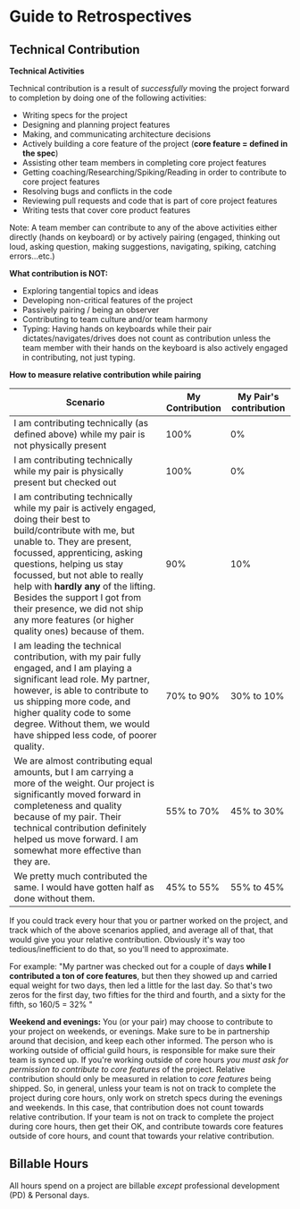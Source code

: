 # Guide to Retrospectives

## Technical Contribution


**Technical Activities**

Technical contribution is a result of *successfully* moving the project forward to completion by doing one of the following activities:

- Writing specs for the project
- Designing and planning project features
- Making, and communicating architecture decisions
- Actively building a core feature of the project (**core feature = defined in the spec**)
- Assisting other team members in completing core project features
- Getting coaching/Researching/Spiking/Reading in order to contribute to core project features
- Resolving bugs and conflicts in the code
- Reviewing pull requests and code that is part of core project features
- Writing tests that cover core product features


Note: A team member can contribute to any of the above activities either directly (hands on keyboard) or by actively pairing (engaged, thinking out loud, asking question, making suggestions, navigating, spiking, catching errors...etc.)

**What contribution is NOT:**

- Exploring tangential topics and ideas
- Developing non-critical features of the project
- Passively pairing / being an observer
- Contributing to team culture and/or team harmony
- Typing: Having hands on keyboards while their pair dictates/navigates/drives does not count as contribution unless the team member with their hands on the keyboard is also actively engaged in contributing, not just typing.

**How to measure relative contribution while pairing**

| Scenario | My Contribution | My Pair's contribution |
|-----------|-----------------|------------------------|
|I am contributing technically (as defined above) while my pair is not physically present | 100% | 0% |
|I am contributing technically while my pair is physically present but checked out | 100% | 0% |
|I am contributing technically while my pair is actively engaged, doing their best to build/contribute with me, but unable to. They are present, focussed, apprenticing, asking questions, helping us stay focussed, but not able to really help with **hardly any** of the lifting. Besides the support I got from their presence, we did not ship any more features (or higher quality ones) because of them. | 90% | 10% |
|I am leading the technical contribution, with my pair fully engaged, and I am playing a significant lead role. My partner, however, is able to contribute to us shipping more code, and higher quality code to some degree. Without them, we would have shipped less code, of poorer quality. | 70% to 90% | 30% to 10%|
|We are almost contributing equal amounts, but I am carrying a more of the weight. Our project is significantly moved forward in completeness and quality because of my pair. Their technical contribution definitely helped us move forward. I am somewhat more effective than they are. | 55% to 70% | 45% to 30% |
| We pretty much contributed the same. I would have gotten half as done without them. | 45% to 55% | 55% to 45% |

If you could track every hour that you or partner worked on the project, and track which of the above scenarios applied, and average all of that, that would give you your relative contribution. Obviously it's way too tedious/inefficient to do that, so you'll need to approximate.

For example: "My partner was checked out for a couple of days **while I contributed a ton of core features**, but then they showed up and carried equal weight for two days, then led a little for the last day. So that's two zeros for the first day, two fifties for the third and fourth, and a sixty for the fifth, so 160/5 = 32% "

**Weekend and evenings:** You (or your pair) may choose to contribute to your project on weekends, or evenings. Make sure to be in partnership around that decision, and keep each other informed. The person who is working outside of official guild hours, is responsible for make sure their team is synced up. If you're working outside of core hours *you must ask for permission to contribute to core features* of the project. Relative contribution should only be measured in relation to *core features* being shipped. So, in general, unless your team is not on track to complete the project during core hours, only work on stretch specs during the evenings and weekends. In this case, that contribution does not count towards relative contribution. If your team is not on track to complete the project during core hours, then get their OK, and contribute towards core features outside of core hours, and count that towards your relative contribution.

## Billable Hours

All hours spend on a project are billable _except_ professional development (PD) & Personal days.

